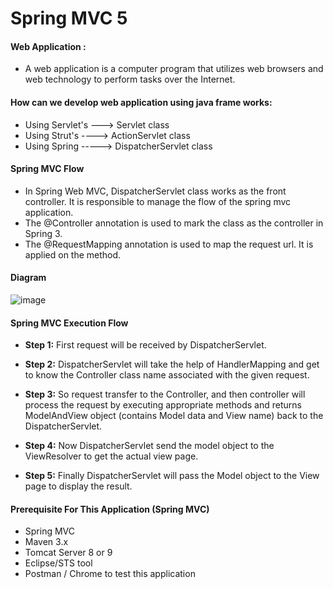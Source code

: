 # Spring MVC 5 

#### Web Application :
* A web application is a computer program that utilizes web browsers and web technology to perform tasks over the Internet.

#### How can we develop web application using java frame works:
 
* Using Servlet's   ---> Servlet  class 
* Using Strut's    ----> ActionServlet class
* Using Spring    -----> DispatcherServlet class

#### Spring MVC Flow

* In Spring Web MVC, DispatcherServlet class works as the front controller. It is responsible to manage the flow of the spring mvc application.
* The @Controller annotation is used to mark the class as the controller in Spring 3.
* The @RequestMapping annotation is used to map the request url. It is applied on the method.

#### Diagram

![image](https://github.com/user-attachments/assets/fcf469cc-1ed6-4409-ba3c-a1cf2521b698)


#### Spring MVC Execution Flow

* **Step 1:** First request will be received by DispatcherServlet.

* **Step 2:**  DispatcherServlet will take the help of HandlerMapping and get to know the Controller class name associated with the given request.

* **Step 3:** So request transfer to the Controller, and then controller will process the request by executing appropriate methods and returns ModelAndView object (contains Model data and View name) back to the DispatcherServlet.

* **Step 4:** Now DispatcherServlet send the model object to the ViewResolver to get the actual view page.

* **Step 5:** Finally DispatcherServlet will pass the Model object to the View page to display the result.
#### Prerequisite For This Application (Spring MVC)

  * Spring MVC
  * Maven 3.x
  * Tomcat Server 8 or 9
  * Eclipse/STS tool
  * Postman / Chrome to test this application
  
  
